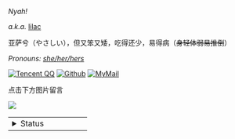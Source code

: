 
_Nyah!_

<i>a.k.a.</i> [lilac](https://naynna.eu.org/) 

亚萨兮（やさしい），但又笨又矮，吃得还少，易得病（<del>身轻体弱易推倒</del>）

<i> Pronouns: [she/her/hers](https://pronoun.is/she) </i>

[![Tencent QQ](https://img.shields.io/badge/-2316262536-F49898?logo=tencentqq&logoColor=white&style=for-the-badge)](https://qm.qq.com/cgi-bin/qm/qr?k=xfZnhNYoyZUSlceUNqXVe48_ztJKiKnz&noverify=0)
[![Github](https://img.shields.io/badge/-Naynna-181717?logo=github&logoColor=white&style=for-the-badge)](https://github.com/Naynna) 
[![MyMail](https://img.shields.io/badge/-naynna.eu.org-DA70D6?logo=Mail.RU&logoColor=white&style=for-the-badge)](mailto:i@naynna.eu.org)

点击下方图片留言

[![](https://chat.getloli.com/room/@Naynna.github/svg?width=600&height=280&limit=20&theme=light&title=Naynna@github:%20~&fontSize=13)](https://chat.getloli.com/room/@Naynna.github?title=Naynna.GitHub)

<table>
<tr>
<td valign="top" width="50%">

<details>
<summary>Status</summary>
<div align="right">
  
<div href="#">

<img src="https://activity-graph.herokuapp.com/graph?username=Naynna" />

<img src="https://i.naynna.eu.org/github-contribution-grid-snake.svg" />

</div>
